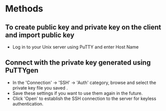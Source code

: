 # Methods

## To create public key and private key on the client and import public key
* Log in to your Unix server using PuTTY
and enter Host Name


## Connect with the private key generated using PuTTYgen 
* In the 'Connection' -> 'SSH' -> 'Auth' category, browse and select the private key file you saved .
* Save these settings if you want to use them again in the future.
* Click 'Open' to establish the SSH connection to the server for keyless authentication.






